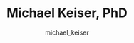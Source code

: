---
# this is autogenerated: do not edit
title: Michael Keiser, PhD
author: michael_keiser
layout: author-bio
jobtitle: Associate Professor; CZI Ben Barres Investigator; Allen Distinguished Investigator
bio: pharm chem; bts; bchsi; kifn; ind
type: member
excerpt: "<p>Michael is a Chan Zuckerberg Initiative Ben Barres Investigator and a Paul G. Allen Distinguished Investigator. Michael joined the UCSF faculty in 2014, in t"
header:
  teaser: /assets/images/people/bio-keiser.jpg
papers: 
    - title: Retrieval Augmented Docking Using Hierarchical Navigable Small Worlds
      excerpt: Hall BW, <u>Keiser MJ</u>. __J Chem Inf Model__. 2024 Oct 14.
      link: "https://doi.org/10.1021/acs.jcim.4c00683"

    - title: Learning chemical sensitivity reveals mechanisms of cellular response
      excerpt: Connell W, Garcia K, Goodarzi H, <u>Keiser MJ</u>. __Commun Biol__. 2024 Sep 15.
      link: "https://doi.org/10.1038/s42003-024-06865-4"

    - title: Proximity Graph Networks- Predicting Ligand Affinity with Message Passing Neural Networks
      excerpt: Gale-Day ZJ, Shub L, Chuang KV, <u>Keiser MJ</u>. __J Chem Inf Model__. 2024 Jul 22.
      link: "https://doi.org/10.1021/acs.jcim.4c00311"

    - title: Metric Ion Classification (MIC)- A deep learning tool for assigning ions and waters in cryo-EM and x-ray crystallography structures
      excerpt: Shub L, Liu W, Skiniotis G, <u>Keiser MJ</u>, Robertson MJ. __bioRxiv__. 2024 Mar 19.
      link: "https://doi.org/10.1101/2024.03.18.585639"

    - title: Deep phenotypic profiling of neuroactive drugs in larval zebrafish
      excerpt: Gendelev L, Taylor J, Myers-Turnbull D, Chen S, McCarroll MN, Arkin MR, Kokel D, <u>Keiser MJ</u>. __bioRxiv__. 2024 Feb 25.
      link: "https://doi.org/10.1101/2024.02.22.581657"

    - title: Toward a generalizable machine learning workflow for neurodegenerative disease staging with focus on neurofibrillary tangles
      excerpt: Vizcarra JC, Pearce TM, Dugger BN, <u>Keiser MJ</u>, Gearing M, Crary JF, Kiely EJ, Morris M, White B, Glass JD, Farrell K, Gutman DA. __Acta Neuropathol Commun__. 2023 Dec 18.
      link: "https://doi.org/10.1186/s40478-023-01691-x"

    - title: ChromaFactor- deconvolution of single-molecule chromatin organization with non-negative matrix factorization
      excerpt: Gunsalus LM, <u>Keiser MJ</u>, Pollard KS. __bioRxiv__. 2023 Nov 22.
      link: "https://doi.org/10.1101/2023.11.22.568268"

    - title: Autoregressive fragment-based diffusion for pocket-aware ligand design
      excerpt: Ghorbani M, Gendelev L, Beroza P, <u>Keiser MJ</u>. __arXiv - NeurIPS GenBio__. 2023 Nov 2.
      link: "https://arxiv.org/abs/2401.05370"

    - title: In silico discovery of repetitive elements as key sequence determinants of 3D genome folding
      excerpt: Gunsalus LM, <u>Keiser MJ</u>, Pollard KS. __Cell Genom__. 2023 Oct 11.
      link: "https://doi.org/10.1016/j.xgen.2023.100410"

    - title: Learning fast and fine-grained detection of amyloid neuropathologies from coarse-grained expert labels
      excerpt: Wong DR, Magaki SD, Vinters HV, Yong WH, Monuki ES, Williams CK, Martini AC, DeCarli C, Khacherian C, Graff JP, Dugger BN, <u>Keiser MJ</u>. __Commun Biol__. 2023 Jun 24.
      link: "https://doi.org/10.1038/s42003-023-05031-6"

    - title: A single-cell gene expression language model
      excerpt: Connell W, Khan U, <u>Keiser MJ</u>. __arXiv - NeurIPS LMRL__. 2022 Oct 25.
      link: "https://doi.org/10.48550/arXiv.2210.14330"

    - title: Prioritizing Virtual Screening with Interpretable Interaction Fingerprints
      excerpt: Fassio AV, Shub L, Ponzoni L, McKinley J, O'Meara MJ, Ferreira RS, <u>Keiser MJ</u>, de Melo Minardi RC. __J Chem Inf Model__. 2022 Sep 26.
      link: "https://doi.org/10.1021/acs.jcim.2c00695"

    - title: Simultaneous analysis of neuroactive compounds in zebrafish
      excerpt: Myers-Turnbull D, Taylor JC, Helsell C, McCarroll MN, Ki CS, Tummino TA, Ravikumar S, Kinser R, Gendelev L, Alexander R, <u>Keiser MJ</u>, Kokel D. __bioRxiv__. 2022 Jun 15.
      link: "https://doi.org/10.1101/2020.01.01.891432"

    - title: Trans-channel fluorescence learning improves high-content screening for Alzheimer's disease therapeutics
      excerpt: Wong DR, Conrad J, Johnson N, Ayers J, Laeremans A, Lee JC, Lee J, Prusiner SB, Bandyopadhyay S, Butte AJ, Paras NA, <u>Keiser MJ</u>. __Nat Mach Intell__. 2022 Jun.
      link: "https://doi.org/10.1038/s42256-022-00490-8"

    - title: Deep learning from multiple experts improves identification of amyloid neuropathologies
      excerpt: Wong DR, Tang Z, Mew NC, Das S, Athey J, McAleese KE, Kofler JK, Flanagan ME, Borys E, White CL 3rd, Butte AJ, Dugger BN, <u>Keiser MJ</u>. __Acta Neuropathol Commun__. 2022 Apr 28.
      link: "https://doi.org/10.1186/s40478-022-01365-0"

    - title: Stress testing reveals gaps in clinic readiness of image-based diagnostic artificial intelligence models
      excerpt: Young AT, Fernandez K, Pfau J, Reddy R, Cao NA, von Franque MY, Johal A, Wu BV, Wu RR, Chen JY, Fadadu RP, Vasquez JA, Tam A, <u>Keiser MJ</u>, Wei ML. __NPJ Digit Med__. 2021 Jan 21.
      link: "https://doi.org/10.1038/s41746-020-00380-6"

    - title: Adding Stochastic Negative Examples into Machine Learning Improves Molecular Bioactivity Prediction
      excerpt: Caceres EL, Mew NC, <u>Keiser MJ</u>. __J Chem Inf Model__. 2020 Dec 28.
      link: "https://doi.org/10.1021/acs.jcim.0c00565"

    - title: Predicting Cellular Drug Sensitivity using Conditional Modulation of Gene Expression
      excerpt: Connell W, <u>Keiser MJ</u>. __bioRxiv - NeurIPS LMRL__. 2020 Dec 11.
      link: "https://doi.org/10.1101/2021.03.15.435529"

    - title: Attention-Based Learning on Molecular Ensembles
      excerpt: Chuang KV, <u>Keiser MJ</u>. __arXiv - NeurIPS ML4Molecules__. 2020 Nov 25.
      link: "https://doi.org/10.48550/arXiv.2011.12820"

    - title: Learning Molecular Representations for Medicinal Chemistry
      excerpt: Chuang KV, Gunsalus LM, <u>Keiser MJ</u>. __J Med Chem__. 2020 Aug 27.
      link: "https://doi.org/10.1021/acs.jmedchem.0c00385"

    - title: Artificial Intelligence in Dermatology- A Primer
      excerpt: Young AT, Xiong M, Pfau J, <u>Keiser MJ</u>, Wei ML. __J Invest Dermatol__. 2020 Aug.
      link: "https://doi.org/10.1016/j.jid.2020.02.026"

    - title: Robust Semantic Interpretability- Revisiting Concept Activation Vectors
      excerpt: Pfau J, Young AT, Wei J, Wei ML, <u>Keiser MJ</u>. __arXiv - ICML - WHI__. 2020 Jul 17.
      link: "https://doi.org/10.48550/arXiv.2104.02768"

    - title: Validation of machine learning models to detect amyloid pathologies across institutions
      excerpt: Vizcarra JC, Gearing M, <u>Keiser MJ</u>, Glass JD, Dugger BN, Gutman DA. __Acta Neuropathol Commun__. 2020 Apr 28.
      link: "https://doi.org/10.1186/s40478-020-00927-4"

    - title: Global Saliency- Aggregating Saliency Maps to Assess Dataset Artefact Bias
      excerpt: Pfau J, Young AT, Wei ML, <u>Keiser MJ</u>. __arXiv - NeurIPS ML4H__. 2019 Oct 16.
      link: "https://doi.org/10.48550/arXiv.1910.07604"

    - title: Zebrafish behavioural profiling identifies GABA and serotonin receptor ligands related to sedation and paradoxical excitation
      excerpt: McCarroll MN, Gendelev L, Kinser R, Taylor J, Bruni G, Myers-Turnbull D, Helsell C, Carbajal A, Rinaldi C, Kang HJ, Gong JH, Sello JK, Tomita S, Peterson RT, <u>Keiser MJ</u>, Kokel D. __Nat Commun__. 2019 Sep 9.
      link: "https://doi.org/10.1038/s41467-019-11936-w"

    - title: Interpretable classification of Alzheimer's disease pathologies with a convolutional neural network pipeline
      excerpt: Tang Z, Chuang KV, DeCarli C, Jin LW, Beckett L, <u>Keiser MJ</u>, Dugger BN. __Nat Commun__. 2019 May 15.
      link: "https://doi.org/10.1038/s41467-019-10212-1"

    - title: Comment on &quot;Predicting reaction performance in C-N cross-coupling using machine learning&quot;
      excerpt: Chuang KV, <u>Keiser MJ</u>. __Science__. 2018 Nov 16.
      link: "https://doi.org/10.1126/science.aat8603"

    - title: Adversarial Controls for Scientific Machine Learning
      excerpt: Chuang KV, <u>Keiser MJ</u>. __ACS Chem Biol__. 2018 Oct 19.
      link: "https://doi.org/10.1021/acschembio.8b00881"

    - title: The Psychiatric Cell Map Initiative- A Convergent Systems Biological Approach to Illuminating Key Molecular Pathways in Neuropsychiatric Disorders
      excerpt: Willsey AJ, Morris MT, Wang S, Willsey HR, Sun N, Teerikorpi N, Baum TB, Cagney G, Bender KJ, Desai TA, Srivastava D, Davis GW, Doudna J, Chang E, Sohal V, Lowenstein DH, Li H, Agard D, <u>Keiser MJ</u>, Shoichet B, von Zastrow M, Mucke L, Finkbeiner S, Gan L, Sestan N, Ward ME, Huttenhain R, Nowakowski TJ, Bellen HJ, Frank LM, Khokha MK, Lifton RP, Kampmann M, Ideker T, State MW, Krogan NJ. __Cell__. 2018 Jul 26.
      link: "https://doi.org/10.1016/j.cell.2018.06.016"

    - title: Predicted Biological Activity of Purchasable Chemical Space
      excerpt: Irwin JJ, Gaskins G, Sterling T, Mysinger MM, <u>Keiser MJ</u>. __J Chem Inf Model__. 2018 Jan 22.
      link: "https://doi.org/10.1021/acs.jcim.7b00316"

    - title: Evolutionarily Conserved Roles for Blood-Brain Barrier Xenobiotic Transporters in Endogenous Steroid Partitioning and Behavior
      excerpt: Hindle SJ, Munji RN, Dolghih E, Gaskins G, Orng S, Ishimoto H, Soung A, DeSalvo M, Kitamoto T, <u>Keiser MJ</u>, Jacobson MP, Daneman R, Bainton RJ. __Cell Rep__. 2017 Oct 31.
      link: "https://doi.org/10.1016/j.celrep.2017.10.026"

    - title: A Simple Representation of Three-Dimensional Molecular Structure
      excerpt: Axen SD, Huang XP, Caceres EL, Gendelev L, Roth BL, <u>Keiser MJ</u>. __J Med Chem__. 2017 Sep 14.
      link: "https://doi.org/10.1021/acs.jmedchem.7b00696"

    - title: Zebrafish behavioral profiling identifies multitarget antipsychotic-like compounds
      excerpt: Bruni G, Rennekamp AJ, Velenich A, McCarroll M, Gendelev L, Fertsch E, Taylor J, Lakhani P, Lensen D, Evron T, Lorello PJ, Huang XP, Kolczewski S, Carey G, Caldarone BJ, Prinssen E, Roth BL, <u>Keiser MJ</u>, Peterson RT, Kokel D. __Nat Chem Biol__. 2016 Jul.
      link: "https://doi.org/10.1038/nchembio.2097"

    - title: Leveraging Large-scale Behavioral Profiling in Zebrafish to Explore Neuroactive Polypharmacology
      excerpt: McCarroll MN, Gendelev L, <u>Keiser MJ</u>, Kokel D. __ACS Chem Biol__. 2016 Apr 15.
      link: "https://doi.org/10.1021/acschembio.5b00800"

    - title: Polygenic overlap between schizophrenia risk and antipsychotic response- a genomic medicine approach
      excerpt: Ruderfer DM, Charney AW, Readhead B, Kidd BA, Kahler AK, Kenny PJ, <u>Keiser MJ</u>, Moran JL, Hultman CM, Scott SA, Sullivan PF, Purcell SM, Dudley JT, Sklar P. __Lancet Psychiatry__. 2016 Apr.
      link: "https://doi.org/10.1016/S2215-0366(15)00553-2"

    - title: Prediction and validation of enzyme and transporter off-targets for metformin
      excerpt: Yee SW, Lin L, Merski M, <u>Keiser MJ</u>, Gupta A, Zhang Y, Chien HC, Shoichet BK, Giacomini KM. __J Pharmacokinet Pharmacodyn__. 2015 Oct.
      link: "https://doi.org/10.1007/s10928-015-9436-y"

    - title: Systems pharmacology augments drug safety surveillance
      excerpt: Lorberbaum T, Nasir M, <u>Keiser MJ</u>, Vilar S, Hripcsak G, Tatonetti NP. __Clin Pharmacol Ther__. 2015 Feb.
      link: "https://doi.org/10.1002/cpt.2"

    - title: In silico molecular comparisons of C. elegans and mammalian pharmacology identify distinct targets that regulate feeding
      excerpt: Lemieux GA, <u>Keiser MJ</u>, Sassano MF, Laggner C, Mayer F, Bainton RJ, Werb Z, Roth BL, Shoichet BK, Ashrafi K. __PLoS Biol__. 2013 Nov.
      link: "https://doi.org/10.1371/journal.pbio.1001712"

    - title: Large-scale prediction and testing of drug activity on side-effect targets
      excerpt: Lounkine E, <u>Keiser MJ</u>, Whitebread S, Mikhailov D, Hamon J, Jenkins JL, Lavan P, Weber E, Doak AK, Cote S, Shoichet BK, Urban L. __Nature__. 2012 Jun 10.
      link: "https://doi.org/10.1038/nature11159"

    - title: Chemical informatics and target identification in a zebrafish phenotypic screen
      excerpt: Laggner C, Kokel D, Setola V, Tolia A, Lin H, Irwin JJ, <u>Keiser MJ</u>, Cheung CY, Minor DL Jr, Roth BL, Peterson RT, Shoichet BK. __Nat Chem Biol__. 2011 Dec 18.
      link: "https://doi.org/10.1038/nchembio.732"

    - title: The presynaptic component of the serotonergic system is required for clozapine's efficacy
      excerpt: Yadav PN, Abbas AI, Farrell MS, Setola V, Sciaky N, Huang XP, Kroeze WK, Crawford LK, Piel DA, <u>Keiser MJ</u>, Irwin JJ, Shoichet BK, Deneris ES, Gingrich J, Beck SG, Roth BL. __Neuropsychopharmacology__. 2011 Feb.
      link: "https://doi.org/10.1038/npp.2010.195"

    - title: The chemical basis of pharmacology
      excerpt: <u>Keiser MJ</u>, Irwin JJ, Shoichet BK. __Biochemistry__. 2010 Dec 7.
      link: "https://doi.org/10.1021/bi101540g"

    - title: Complementarity between a docking and a high-throughput screen in discovering new cruzain inhibitors
      excerpt: Ferreira RS, Simeonov A, Jadhav A, Eidam O, Mott BT, <u>Keiser MJ</u>, McKerrow JH, Maloney DJ, Irwin JJ, Shoichet BK. __J Med Chem__. 2010 Jul 8.
      link: "https://doi.org/10.1021/jm100488w"

    - title: Prediction and evaluation of protein farnesyltransferase inhibition by commercial drugs
      excerpt: DeGraw AJ, <u>Keiser MJ</u>, Ochocki JD, Shoichet BK, Distefano MD. __J Med Chem__. 2010 Mar 25.
      link: "https://doi.org/10.1021/jm901613f"

    - title: A pilot study of the pharmacodynamic impact of SSRI drug selection and beta-1 receptor genotype (ADRB1) on cardiac vital signs in depressed patients- a novel pharmacogenetic approach
      excerpt: Thomas KL, Ellingrod VL, Bishop JR, <u>Keiser MJ</u>. __Psychopharmacol Bull__. 2010.
      link: "https://www.ncbi.nlm.nih.gov/pubmed/20581797"

    - title: Predicting new molecular targets for known drugs
      excerpt: <u>Keiser MJ</u>, Setola V, Irwin JJ, Laggner C, Abbas AI, Hufeisen SJ, Jensen NH, Kuijer MB, Matos RC, Tran TB, Whaley R, Glennon RA, Hert J, Thomas KL, Edwards DD, Shoichet BK, Roth BL. __Nature__. 2009 Nov 12.
      link: "https://doi.org/10.1038/nature08506"

    - title: A mapping of drug space from the viewpoint of small molecule metabolism
      excerpt: Adams JC, <u>Keiser MJ</u>, Basuino L, Chambers HF, Lee DS, Wiest OG, Babbitt PC. __PLoS Comput Biol__. 2009 Aug.
      link: "https://doi.org/10.1371/journal.pcbi.1000474"

    - title: Quantifying biogenic bias in screening libraries
      excerpt: Hert J, Irwin JJ, Laggner C, <u>Keiser MJ</u>, Shoichet BK. __Nat Chem Biol__. 2009 Jul.
      link: "https://doi.org/10.1038/nchembio.180"

    - title: Off-target networks derived from ligand set similarity
      excerpt: <u>Keiser MJ</u>, Hert J. __Methods Mol Biol__. 2009.
      link: "https://doi.org/10.1007/978-1-60761-274-2_8"

    - title: Quantifying the relationships among drug classes
      excerpt: Hert J, <u>Keiser MJ</u>, Irwin JJ, Oprea TI, Shoichet BK. __J Chem Inf Model__. 2008 Apr.
      link: "https://doi.org/10.1021/ci8000259"

    - title: Relating protein pharmacology by ligand chemistry
      excerpt: <u>Keiser MJ</u>, Roth BL, Armbruster BN, Ernsberger P, Irwin JJ, Shoichet BK. __Nat Biotechnol__. 2007 Feb.
      link: "https://doi.org/10.1038/nbt1284"

---